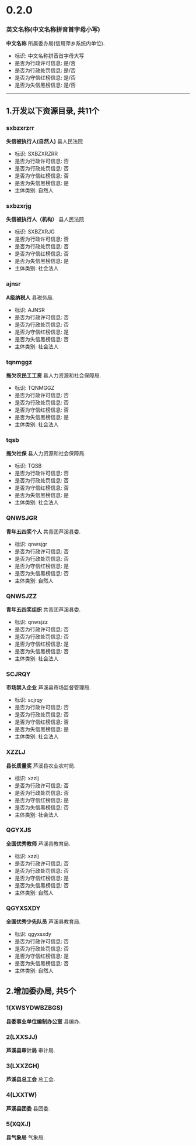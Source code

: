 # 0.2.0

### 英文名称(中文名称拼音首字母小写)

**中文名称** 所属委办局(信用萍乡系统内单位).

* 标识: 中文名称拼音首字母大写
* 是否为行政许可信息: 是/否
* 是否为行政处罚信息: 是/否
* 是否为守信红榜信息: 是/否
* 是否为失信黑榜信息: 是/否

---

## 1.开发以下资源目录, 共11个

### sxbzxrzrr

**失信被执行人(自然人)** 县人民法院

* 标识: SXBZXRZRR
* 是否为行政许可信息: 否
* 是否为行政处罚信息: 否
* 是否为守信红榜信息: 否
* 是否为失信黑榜信息: 是
* 主体类别: 自然人

### sxbzxrjg

**失信被执行人（机构）** 县人民法院

* 标识: SXBZXRJG
* 是否为行政许可信息: 否
* 是否为行政处罚信息: 否
* 是否为守信红榜信息: 否
* 是否为失信黑榜信息: 是
* 主体类别: 社会法人

### ajnsr

**A级纳税人** 县税务局.

* 标识: AJNSR
* 是否为行政许可信息: 否
* 是否为行政处罚信息: 否
* 是否为守信红榜信息: 是
* 是否为失信黑榜信息: 否
* 主体类别: 社会法人

### tqnmggz

**拖欠农民工工资** 县人力资源和社会保障局.

* 标识: TQNMGGZ
* 是否为行政许可信息: 否
* 是否为行政处罚信息: 否
* 是否为守信红榜信息: 否
* 是否为失信黑榜信息: 是
* 主体类别: 社会法人

### tqsb

**拖欠社保** 县人力资源和社会保障局.

* 标识: TQSB
* 是否为行政许可信息: 否
* 是否为行政处罚信息: 否
* 是否为守信红榜信息: 否
* 是否为失信黑榜信息: 是
* 主体类别: 社会法人

### QNWSJGR

**青年五四奖个人** 共青团芦溪县委.

* 标识: qnwsjgr
* 是否为行政许可信息: 否
* 是否为行政处罚信息: 否
* 是否为守信红榜信息: 是
* 是否为失信黑榜信息: 否
* 主体类别: 自然人

### QNWSJZZ

**青年五四奖组织** 共青团芦溪县委.

* 标识: qnwsjzz
* 是否为行政许可信息: 否
* 是否为行政处罚信息: 否
* 是否为守信红榜信息: 是
* 是否为失信黑榜信息: 否
* 主体类别: 社会法人

### SCJRQY

**市场禁入企业** 芦溪县市场监督管理局.

* 标识: scjrqy
* 是否为行政许可信息: 否
* 是否为行政处罚信息: 否
* 是否为守信红榜信息: 否
* 是否为失信黑榜信息: 是
* 主体类别: 社会法人

### XZZLJ

**县长质量奖** 芦溪县农业农村局.

* 标识: xzzlj
* 是否为行政许可信息: 否
* 是否为行政处罚信息: 否
* 是否为守信红榜信息: 是
* 是否为失信黑榜信息: 否
* 主体类别: 社会法人

### QGYXJS

**全国优秀教师** 芦溪县教育局.

* 标识: xzzlj
* 是否为行政许可信息: 否
* 是否为行政处罚信息: 否
* 是否为守信红榜信息: 是
* 是否为失信黑榜信息: 否
* 主体类别: 自然人

### QGYXSXDY

**全国优秀少先队员** 芦溪县教育局.

* 标识: qgyxsxdy
* 是否为行政许可信息: 否
* 是否为行政处罚信息: 否
* 是否为守信红榜信息: 是
* 是否为失信黑榜信息: 否
* 主体类别: 自然人

## 2.增加委办局, 共5个

### 1(XWSYDWBZBGS)

**县委事业单位编制办公室** 县编办.

### 2(LXXSJJ)

**芦溪县审计局** 审计局.

### 3(LXXZGH)

**芦溪县总工会** 总工会.

### 4(LXXTW)

**芦溪县团委** 县团委.

### 5(XQXJ)

**县气象局** 气象局.